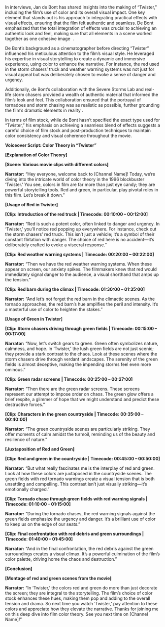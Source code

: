 In interviews, Jan de Bont has shared insights into the making of “Twister,” including the film’s use of color and its overall visual impact. One key element that stands out is his approach to integrating practical effects with visual effects, ensuring that the film felt authentic and seamless. De Bont emphasized that the total integration of effects was crucial to achieving an authentic look and feel, making sure that all elements in a scene worked together as one cohesive image  .

De Bont’s background as a cinematographer before directing “Twister” influenced his meticulous attention to the film’s visual style. He leveraged his expertise in visual storytelling to create a dynamic and immersive experience, using color to enhance the narrative. For instance, the red used in the storm chasers’ truck and weather warning systems was not just for visual appeal but was deliberately chosen to evoke a sense of danger and urgency.

Additionally, de Bont’s collaboration with the Severe Storms Lab and real-life storm chasers provided a wealth of authentic material that informed the film’s look and feel. This collaboration ensured that the portrayal of tornadoes and storm chasing was as realistic as possible, further grounding the film’s dramatic elements in reality .


In terms of film stock, while de Bont hasn’t specified the exact type used for “Twister,” his emphasis on achieving a seamless blend of effects suggests a careful choice of film stock and post-production techniques to maintain color consistency and visual coherence throughout the movie.


**Voiceover Script: Color Theory in “Twister”**

**[Explanation of Color Theory]**

**[Scene: Various movie clips with different colors]**

  

**Narrator:** “Hey everyone, welcome back to [Channel Name]! Today, we’re diving into the intricate world of color theory in the 1996 blockbuster ‘Twister.’ You see, colors in film are far more than just eye candy; they are powerful storytelling tools. Red and green, in particular, play pivotal roles in this film. Let’s break it down.”

  

**[Usage of Red in Twister]**

  

**[Clip: Introduction of the red truck | Timecode: 00:10:00 – 00:12:00]**

  

**Narrator:** “Red is such a potent color, often linked to danger and urgency. In ‘Twister,’ you’ll notice red popping up everywhere. For instance, check out the storm chasers’ red truck. This isn’t just a vehicle; it’s a symbol of their constant flirtation with danger. The choice of red here is no accident—it’s deliberately crafted to evoke a visceral response.”

  

**[Clip: Red weather warning systems | Timecode: 00:20:00 – 00:22:00]**

  

**Narrator:** “Then we have the red weather warning systems. When these appear on screen, our anxiety spikes. The filmmakers knew that red would immediately signal danger to the audience, a visual shorthand that amps up the tension.”

  

**[Clip: Red barn during the climax | Timecode: 01:30:00 – 01:35:00]**

  

**Narrator:** “And let’s not forget the red barn in the climactic scenes. As the tornado approaches, the red barn’s hue amplifies the peril and intensity. It’s a masterful use of color to heighten the stakes.”

  

**[Usage of Green in Twister]**

  

**[Clip: Storm chasers driving through green fields | Timecode: 00:15:00 – 00:17:00]**

  

**Narrator:** “Now, let’s switch gears to green. Green often symbolizes nature, calmness, and hope. In ‘Twister,’ the lush green fields are not just scenic; they provide a stark contrast to the chaos. Look at these scenes where the storm chasers drive through verdant landscapes. The serenity of the green fields is almost deceptive, making the impending storms feel even more ominous.”

  

**[Clip: Green radar screens | Timecode: 00:25:00 – 00:27:00]**

  

**Narrator:** “Then there are the green radar screens. These screens represent our attempt to impose order on chaos. The green glow offers a brief respite, a glimmer of hope that we might understand and predict these destructive forces.”

  

**[Clip: Characters in the green countryside | Timecode: 00:35:00 – 00:40:00]**

  

**Narrator:** “The green countryside scenes are particularly striking. They offer moments of calm amidst the turmoil, reminding us of the beauty and resilience of nature.”

  

**[Juxtaposition of Red and Green]**

  

**[Clip: Red and green in the countryside | Timecode: 00:45:00 – 00:50:00]**

  

**Narrator:** “But what really fascinates me is the interplay of red and green. Look at how these colors are juxtaposed in the countryside scenes. The green fields with red tornado warnings create a visual tension that is both unsettling and compelling. This contrast isn’t just visually striking—it’s emotionally charged.”

  

**[Clip: Tornado chase through green fields with red warning signals | Timecode: 01:10:00 – 01:15:00]**

  

**Narrator:** “During the tornado chases, the red warning signals against the green fields emphasize the urgency and danger. It’s a brilliant use of color to keep us on the edge of our seats.”

  

**[Clip: Final confrontation with red debris and green surroundings | Timecode: 01:40:00 – 01:45:00]**

  

**Narrator:** “And in the final confrontation, the red debris against the green surroundings creates a visual climax. It’s a powerful culmination of the film’s color palette, driving home the chaos and destruction.”

  

**[Conclusion]**

  

**[Montage of red and green scenes from the movie]**

  

**Narrator:** “In ‘Twister,’ the colors red and green do more than just decorate the screen; they are integral to the storytelling. The film’s choice of color stock enhances these hues, making them pop and adding to the overall tension and drama. So next time you watch ‘Twister,’ pay attention to these colors and appreciate how they elevate the narrative. Thanks for joining me on this deep dive into film color theory. See you next time on [Channel Name]!”